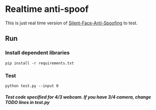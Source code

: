 # Realtime anti-spoof

This is just real time version of [Silent-Face-Anti-Spoofing](https://github.com/minivision-ai/Silent-Face-Anti-Spoofing) to test.


## Run

### Install dependent libraries
```
pip install -r requirements.txt
```

### Test

```
python test.py --input 0
```
##### Test code specified for 4/3 webcam. If you have 3/4 camera, change TODO lines in test.py